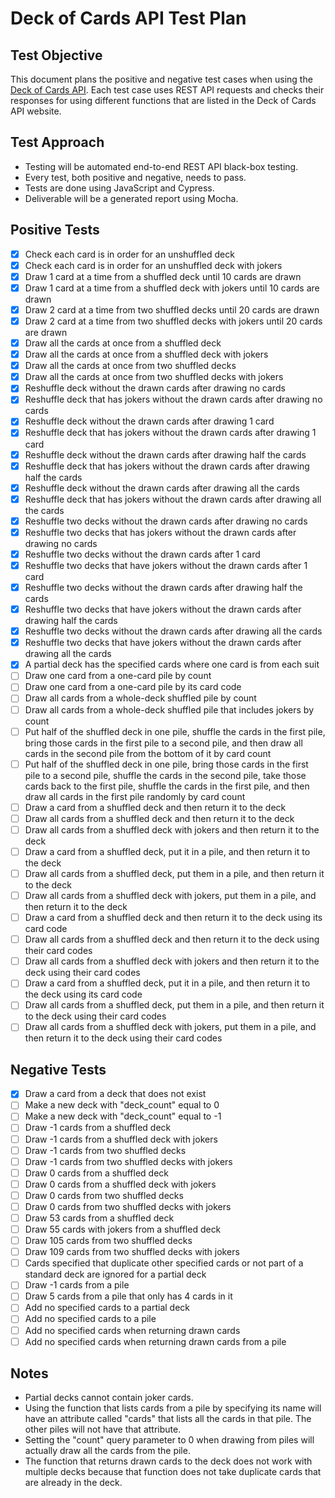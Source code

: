 # Deck of Cards API Test Plan

## Test Objective

This document plans the positive and negative test cases when using the [Deck of Cards API](https://www.deckofcardsapi.com/). Each test case uses REST API requests and checks their responses for using different functions that are listed in the Deck of Cards API website.

## Test Approach

- Testing will be automated end-to-end REST API black-box testing.
- Every test, both positive and negative, needs to pass.
- Tests are done using JavaScript and Cypress.
- Deliverable will be a generated report using Mocha.

## Positive Tests

- [x] Check each card is in order for an unshuffled deck
- [x] Check each card is in order for an unshuffled deck with jokers
- [x] Draw 1 card at a time from a shuffled deck until 10 cards are drawn
- [x] Draw 1 card at a time from a shuffled deck with jokers until 10 cards are drawn
- [x] Draw 2 card at a time from two shuffled decks until 20 cards are drawn
- [x] Draw 2 card at a time from two shuffled decks with jokers until 20 cards are drawn
- [x] Draw all the cards at once from a shuffled deck
- [x] Draw all the cards at once from a shuffled deck with jokers
- [x] Draw all the cards at once from two shuffled decks
- [x] Draw all the cards at once from two shuffled decks with jokers
- [x] Reshuffle deck without the drawn cards after drawing no cards
- [x] Reshuffle deck that has jokers without the drawn cards after drawing no cards
- [x] Reshuffle deck without the drawn cards after drawing 1 card
- [x] Reshuffle deck that has jokers without the drawn cards after drawing 1 card
- [x] Reshuffle deck without the drawn cards after drawing half the cards
- [x] Reshuffle deck that has jokers without the drawn cards after drawing half the cards
- [x] Reshuffle deck without the drawn cards after drawing all the cards
- [x] Reshuffle deck that has jokers without the drawn cards after drawing all the cards
- [x] Reshuffle two decks without the drawn cards after drawing no cards
- [x] Reshuffle two decks that has jokers without the drawn cards after drawing no cards
- [x] Reshuffle two decks without the drawn cards after 1 card
- [x] Reshuffle two decks that have jokers without the drawn cards after 1 card
- [x] Reshuffle two decks without the drawn cards after drawing half the cards
- [x] Reshuffle two decks that have jokers without the drawn cards after drawing half the cards
- [x] Reshuffle two decks without the drawn cards after drawing all the cards
- [x] Reshuffle two decks that have jokers without the drawn cards after drawing all the cards
- [x] A partial deck has the specified cards where one card is from each suit
- [ ] Draw one card from a one-card pile by count
- [ ] Draw one card from a one-card pile by its card code
- [ ] Draw all cards from a whole-deck shuffled pile by count
- [ ] Draw all cards from a whole-deck shuffled pile that includes jokers by count
- [ ] Put half of the shuffled deck in one pile, shuffle the cards in the first pile, bring those cards in the first pile to a second pile, and then draw all cards in the second pile from the bottom of it by card count
- [ ] Put half of the shuffled deck in one pile, bring those cards in the first pile to a second pile, shuffle the cards in the second pile, take those cards back to the first pile, shuffle the cards in the first pile, and then draw all cards in the first pile randomly by card count
- [ ] Draw a card from a shuffled deck and then return it to the deck
- [ ] Draw all cards from a shuffled deck and then return it to the deck
- [ ] Draw all cards from a shuffled deck with jokers and then return it to the deck
- [ ] Draw a card from a shuffled deck, put it in a pile, and then return it to the deck
- [ ] Draw all cards from a shuffled deck, put them in a pile, and then return it to the deck
- [ ] Draw all cards from a shuffled deck with jokers, put them in a pile, and then return it to the deck
- [ ] Draw a card from a shuffled deck and then return it to the deck using its card code
- [ ] Draw all cards from a shuffled deck and then return it to the deck using their card codes
- [ ] Draw all cards from a shuffled deck with jokers and then return it to the deck using their card codes
- [ ] Draw a card from a shuffled deck, put it in a pile, and then return it to the deck using its card code
- [ ] Draw all cards from a shuffled deck, put them in a pile, and then return it to the deck using their card codes
- [ ] Draw all cards from a shuffled deck with jokers, put them in a pile, and then return it to the deck using their card codes

## Negative Tests

- [x] Draw a card from a deck that does not exist
- [ ] Make a new deck with "deck_count" equal to 0
- [ ] Make a new deck with "deck_count" equal to -1
- [ ] Draw -1 cards from a shuffled deck
- [ ] Draw -1 cards from a shuffled deck with jokers
- [ ] Draw -1 cards from two shuffled decks
- [ ] Draw -1 cards from two shuffled decks with jokers
- [ ] Draw 0 cards from a shuffled deck
- [ ] Draw 0 cards from a shuffled deck with jokers
- [ ] Draw 0 cards from two shuffled decks
- [ ] Draw 0 cards from two shuffled decks with jokers
- [ ] Draw 53 cards from a shuffled deck
- [ ] Draw 55 cards with jokers from a shuffled deck
- [ ] Draw 105 cards from two shuffled decks
- [ ] Draw 109 cards from two shuffled decks with jokers
- [ ] Cards specified that duplicate other specified cards or not part of a standard deck are ignored for a partial deck
- [ ] Draw -1 cards from a pile
- [ ] Draw 5 cards from a pile that only has 4 cards in it
- [ ] Add no specified cards to a partial deck
- [ ] Add no specified cards to a pile
- [ ] Add no specified cards when returning drawn cards
- [ ] Add no specified cards when returning drawn cards from a pile

## Notes

- Partial decks cannot contain joker cards.
- Using the function that lists cards from a pile by specifying its name will have an attribute called "cards" that lists all the cards in that pile. The other piles will not have that attribute.
- Setting the "count" query parameter to 0 when drawing from piles will actually draw all the cards from the pile.
- The function that returns drawn cards to the deck does not work with multiple decks because that function does not take duplicate cards that are already in the deck.
